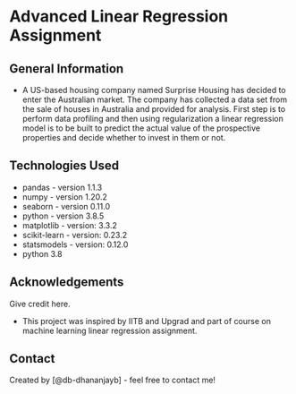 # Advanced Linear Regression Assignment 


## General Information 
- A US-based housing company named Surprise Housing has decided to enter the Australian market.
The company has collected a data set from the sale of houses in Australia and provided for analysis.
First step is to perform data profiling and then using regularization a linear regression model is to be built to predict the actual value of the prospective properties and decide whether to invest in them or not. 


## Technologies Used
- pandas - version 1.1.3
- numpy - version 1.20.2
- seaborn - version 0.11.0
- python - version 3.8.5
- matplotlib - version: 3.3.2
- scikit-learn - version: 0.23.2
- statsmodels - version: 0.12.0
- python 3.8

## Acknowledgements
Give credit here.
- This project was inspired by IITB and Upgrad and part of course on machine learning linear regression assignment.



## Contact
Created by [@db-dhananjayb] - feel free to contact me!